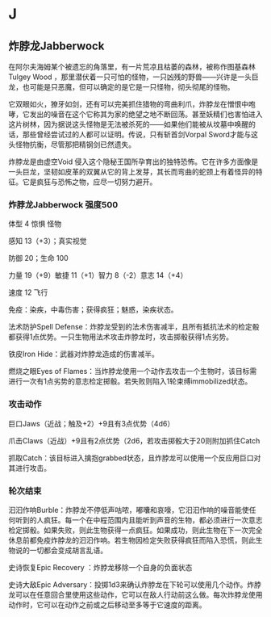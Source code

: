 # J

## 炸脖龙Jabberwock

在阿尔夫海姆某个被遗忘的角落里，有一片荒凉且枯萎的森林，被称作图基森林Tulgey
Wood
，那里潜伏着一只可怕的怪物，一只凶残的野兽——兴许是一头巨龙，也可能是只恶魔，但可以确定的是它是一只怪物，彻头彻尾的怪物。

它双眼如火，獠牙如剑，还有可以完美抓住猎物的弯曲利爪，炸脖龙在憎恨中咆哮，它发出的噪音在这个它称其为家的绝望之地不断回荡。甚至妖精们也害怕进入这片树林，因为据说这头怪物是无法被杀死的——如果他们能被从坟墓中唤醒的话，那些曾经尝试过的人都可以证明。传说，只有斩首剑Vorpal
Sword才能与这头怪物抗衡，尽管那把精钢剑已然遗失。

炸脖龙是由虚空Void
侵入这个隐秘王国所孕育出的独特恐怖。它在许多方面像是一头巨龙，坚韧如皮革的双翼从它的背上发芽，其长而弯曲的蛇颈上有着怪异的特征。它是疯狂与恐怖之物，应尽一切努力避开。

### 炸脖龙Jabberwock 强度500

体型 4 惊惧 怪物

感知 13（+3）；真实视觉

防御 20；生命 100

力量 19（+9）敏捷 11（+1）智力 8（-2）意志 14（+4）

速度 12 飞行

免疫：染疾，中毒伤害；获得疯狂；魅惑，染疾状态。

法术防护Spell
Defense：炸脖龙受到的法术伤害减半，且所有抵抗法术的检定骰都获得1点优势。一只生物用法术攻击炸脖龙时，攻击掷骰获得1点劣势。

铁皮Iron Hide：武器对炸脖龙造成的伤害减半。

燃烧之眼Eyes of
Flames：当炸脖龙使用一个动作去攻击一个生物时，该目标需进行一次有1点劣势的意志检定掷骰。若失败则陷入1轮束缚immobilized状态。

### 攻击动作

巨口Jaws（近战；触及+2）+9且有3点优势（4d6）

爪击Claws（近战）+9且有2点优势（2d6，若攻击掷骰大于20则附加抓住Catch

抓取Catch：该目标进入擒抱grabbed状态，且炸脖龙可以使用一个反应用巨口对其进行攻击。

### 轮次结束

汩汩作响Burble：炸脖龙不停低声咕哝，嘟囔和哀嚎，它汩汩作响的噪音能使任何听到的人疯狂。每一个在中程范围内且能听到声音的生物，都必须进行一次意志检定掷骰。如果失败，则此生物获得一点疯狂。如果成功，则此生物在下一次完全休息前都免疫炸脖龙的汩汩作响。若生物因检定失败获得疯狂而陷入恐慌，则此生物说的一切都会变成胡言乱语。

史诗恢复Epic Recovery ：炸脖龙移除一个自身的负面状态

史诗大敌Epic
Adversary：投掷1d3来确认炸脖龙在下轮可以使用几个动作。炸脖龙可以在任意回合里使用这些动作，它可以在敌人行动前这么做。每次炸脖龙使用动作时，它可以在动作之前或之后移动至多等于它速度的距离。
